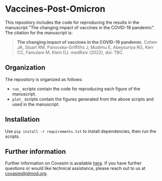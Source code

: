 # Vaccines-Post-Omicron

This repository includes the code for reproducing the results in the manuscript "The changing impact of vaccines in the COVID-19 pandemic". The citation for the manuscript is:

> **The changing impact of vaccines in the COVID-19 pandemic**. Cohen JA, Stuart RM, Panovska-Griffiths J, Mudimu E, Abeysuriya RG, Kerr CC, Famulare M, Klein DJ. medRxiv (2022), doi: TBC.


## Organization

The repository is organized as follows:

- `run_` scripts contain the code for reproducing each figure of the manuscript. 
- `plot_` scripts contain the figures generated from the above scripts and used in the manuscript.


## Installation

Use `pip install -r requirements.txt` to install dependencies, then run the scripts. 


## Further information

Further information on Covasim is available [here](http://docs.covasim.org). If you have further questions or would like technical assistance, please reach out to us at covasim@idmod.org.
